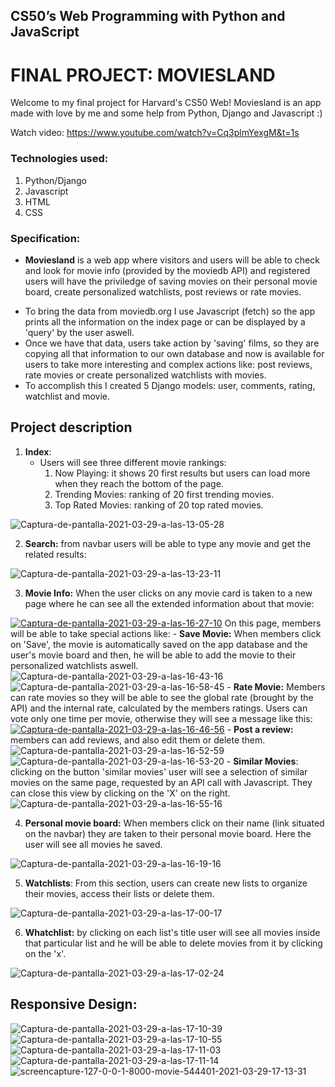 ## CS50’s Web Programming with Python and JavaScript
# FINAL PROJECT: MOVIESLAND

Welcome to my final project for Harvard's CS50 Web! Moviesland is an app made with love by me and some help from Python, Django and Javascript :)

Watch video: https://www.youtube.com/watch?v=Cq3plmYexgM&t=1s

### Technologies used:
1. Python/Django
2. Javascript
3. HTML
4. CSS

### Specification:

* **Moviesland** is a web app where visitors and users will be able to check and look for movie info (provided by the moviedb API) and registered users will have the priviledge of saving movies on their personal movie board, create personalized watchlists, post reviews or rate movies. 
- To bring the data from moviedb.org I use Javascript (fetch) so the app prints all the information on the index page or can be displayed by a 'query' by the user aswell. 
- Once we have that data, users take action by 'saving' films, so they are copying all that information to our own database and now is available for users to take more interesting and complex actions like: post reviews, rate movies or create personalized watchlists with movies. 
- To accomplish this I created 5 Django models: user, comments, rating, watchlist and movie.

## Project description

1. **Index**: 
    * Users will see three different movie rankings:
        1. Now Playing: it shows 20 first results but users can load more when they reach the bottom of the page.
        2. Trending Movies: ranking of 20 first trending movies.
        3. Top Rated Movies: ranking of 20 top rated movies.

<img src="https://i.ibb.co/Tmr5N7f/Captura-de-pantalla-2021-03-29-a-las-13-05-28.png" alt="Captura-de-pantalla-2021-03-29-a-las-13-05-28" border="0">

2. **Search:** from navbar users will be able to type any movie and get the related results: 

<img src="https://i.ibb.co/Th7wThS/Captura-de-pantalla-2021-03-29-a-las-13-23-11.png" alt="Captura-de-pantalla-2021-03-29-a-las-13-23-11" border="0">

3. **Movie Info:** When the user clicks on any movie card is taken to a new page where he can see all the extended information about that movie:

<a href="https://ibb.co/JcWt19W"><img src="https://i.ibb.co/QJ7Qg47/Captura-de-pantalla-2021-03-29-a-las-16-27-10.png" alt="Captura-de-pantalla-2021-03-29-a-las-16-27-10" border="0"></a>
On this page, members will be able to take special actions like: 
        - **Save Movie:** When members click on 'Save', the movie is automatically saved on the app database and the user's movie board and then, he will be able to add the movie to their personalized watchlists aswell. 
        <img src="https://i.ibb.co/L5t9gFX/Captura-de-pantalla-2021-03-29-a-las-16-43-16.png" alt="Captura-de-pantalla-2021-03-29-a-las-16-43-16" border="0"> 
        <img src="https://i.ibb.co/c6VphNR/Captura-de-pantalla-2021-03-29-a-las-16-58-45.png" alt="Captura-de-pantalla-2021-03-29-a-las-16-58-45" border="0">
        - **Rate Movie:** Members can rate movies so they will be able to see the global rate (brought by the API) and the internal rate, calculated by the members ratings. Users can vote only one time per movie, otherwise they will see a message like this:
        <a href="https://imgbb.com/"><img src="https://i.ibb.co/v301K25/Captura-de-pantalla-2021-03-29-a-las-16-46-56.png" alt="Captura-de-pantalla-2021-03-29-a-las-16-46-56" border="0"></a>
        - **Post a review:** members can add reviews, and also edit them or delete them.  
        <img src="https://i.ibb.co/rbbHvjD/Captura-de-pantalla-2021-03-29-a-las-16-52-59.png" alt="Captura-de-pantalla-2021-03-29-a-las-16-52-59" border="0">
        <img src="https://i.ibb.co/3yhNwVf/Captura-de-pantalla-2021-03-29-a-las-16-53-20.png" alt="Captura-de-pantalla-2021-03-29-a-las-16-53-20" border="0">
        - **Similar Movies**: clicking on the button 'similar movies' user will see a selection of similar movies on the same page, requested by an API call with Javascript. They can close this view by clicking on the 'X' on the right.
        <img src="https://i.ibb.co/bbjpjRB/Captura-de-pantalla-2021-03-29-a-las-16-55-16.png" alt="Captura-de-pantalla-2021-03-29-a-las-16-55-16" border="0">



4. **Personal movie board:** When members click on their name (link situated on the navbar) they are taken to their personal movie board. Here the user will see all movies he saved. 
<img src="https://i.ibb.co/mSqwR0P/Captura-de-pantalla-2021-03-29-a-las-16-19-16.png" alt="Captura-de-pantalla-2021-03-29-a-las-16-19-16" border="0">

5. **Watchlists**: From this section, users can create new lists to organize their movies, access their lists or delete them.
<img src="https://i.ibb.co/6YQy1qv/Captura-de-pantalla-2021-03-29-a-las-17-00-17.png" alt="Captura-de-pantalla-2021-03-29-a-las-17-00-17" border="0">

6. **Whatchlist:** by clicking on each list's title user will see all movies inside that particular list and he will be able to delete movies from it by clicking on the 'x'.
<img src="https://i.ibb.co/QXsyjVG/Captura-de-pantalla-2021-03-29-a-las-17-02-24.png" alt="Captura-de-pantalla-2021-03-29-a-las-17-02-24" border="0">

## **Responsive Design**:
<img src="https://i.ibb.co/FhQ2PSq/Captura-de-pantalla-2021-03-29-a-las-17-10-39.png" alt="Captura-de-pantalla-2021-03-29-a-las-17-10-39" border="0">
<img src="https://i.ibb.co/hfxs3yQ/Captura-de-pantalla-2021-03-29-a-las-17-10-55.png" alt="Captura-de-pantalla-2021-03-29-a-las-17-10-55" border="0">
<img src="https://i.ibb.co/rvc60bB/Captura-de-pantalla-2021-03-29-a-las-17-11-03.png" alt="Captura-de-pantalla-2021-03-29-a-las-17-11-03" border="0">
<img src="https://i.ibb.co/PcV1gxq/Captura-de-pantalla-2021-03-29-a-las-17-11-14.png" alt="Captura-de-pantalla-2021-03-29-a-las-17-11-14" border="0">
<img src="https://i.ibb.co/GHwWcZ7/screencapture-127-0-0-1-8000-movie-544401-2021-03-29-17-13-31.png" alt="screencapture-127-0-0-1-8000-movie-544401-2021-03-29-17-13-31" border="0">

